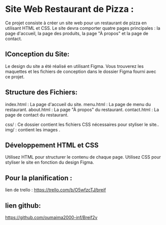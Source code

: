 # Site Web Restaurant de Pizza :
Ce projet consiste à créer un site web pour un restaurant de pizza en utilisant HTML et CSS. 
Le site devra comporter quatre pages principales : la page d'accueil, la page des produits, la page "À propos" et la page de contact. 
## lConception du Site:
Le design du site a été réalisé en utilisant Figma. Vous trouverez les maquettes et les fichiers de conception dans le dossier Figma fourni avec ce projet.
## Structure des Fichiers:
index.html : La page d'accueil du site.
menu.html : La page de menu du restaurant.
about.html : La page "À propos" du restaurant.
contact.html : La page de contact du restaurant.

css/ : Ce dossier contient les fichiers CSS nécessaires pour styliser le site..
img/ : contient les images .
## Développement HTML et CSS
Utilisez HTML pour structurer le contenu de chaque page.
Utilisez CSS pour styliser le site en fonction du design Figma.

## Pour la planification :
lien de trello : https://trello.com/b/O5wfzcTJ/breif

## lien github:
https://github.com/oumaima2000-inf/Breif2v
